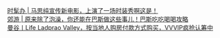   
[时髦办 | 马思纯宣传新电影，上演了一场时装秀啊这是！](http://www.dianyue.me/archives/860/mdbk1kr83vl10itr/)  
[郊游 | 原来除了泡澡，你还能在巴斯做这些事儿！巴斯吃吃喝喝攻略](http://www.dianyue.me/archives/880/3r5gzvxr2o0545d9/)  
[曼谷丨Life Ladprao Valley，按当地人购房付款方式购买，VVVIP疯抢认筹中](http://www.dianyue.me/archives/221/w2b9qszf7vqoppeh/)